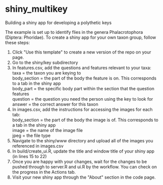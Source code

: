 # shiny_multikey
Building a shiny app for developing a polythetic keys

The example is set up to identify flies in the genera Phalacrotophora (Diptera: Phoridae). To create a shiny app for your own taxon group, follow these steps:

1) Click "Use this template" to create a new version of the repo on your page.
2) Go to the shiny/key subdirectory 
3) In features.csv, add the questions and features relevant to your taxa:\
   taxa = the taxon you are keying to\
   body_section = the part of the body the feature is on. This corresponds to a tab in the shiny app\
   body_part = the specific body part within the section that the question features\
   question = the question you need the person using the key to look for\
   answer = the correct answer for this taxon
4) In images.csv, add the instructions for accessing the images for each tab:\
   body_section = the part of the body the image is of. This corresponds to a tab in the shiny app\
   image = the name of the image file\
   jpeg = the file type
5) Navigate to the shiny/www directory and upload all of the images you referenced in images.csv
6) In build/create_ui.R, update the title and window title of your shiny app (in lines 15 to 22)
7) Once you are happy with your changes, wait for the changes to be pushed through to server.R and ui.R by the workflow. You can check on the progress in the Actions tab.
8) Visit your new shiny app through the "About" section in the code page.
